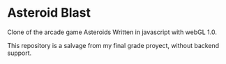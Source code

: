 # Asteroid Blast
Clone of the arcade game Asteroids
Written in javascript with webGL 1.0.

This repository is a salvage from my final grade proyect, without backend support.


